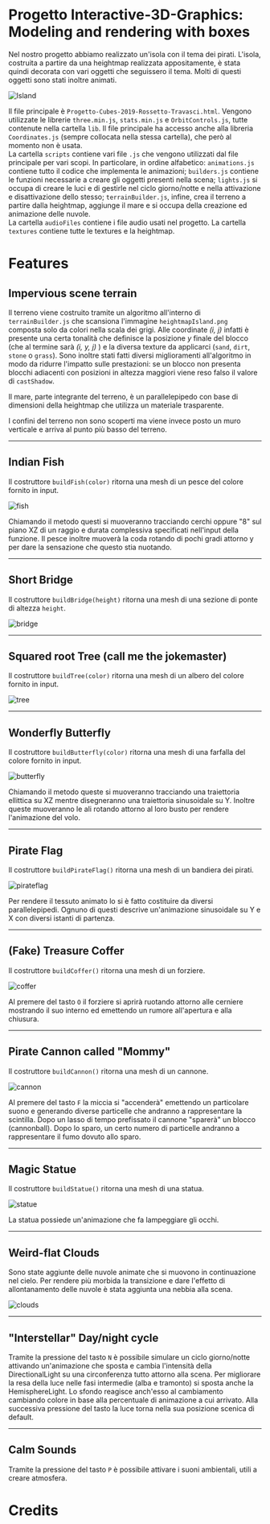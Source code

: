 # Progetto Interactive-3D-Graphics: Modeling and rendering with boxes

Nel nostro progetto abbiamo realizzato un'isola con il tema dei pirati. L'isola, costruita a partire da una heightmap realizzata appositamente, è stata quindi decorata con vari oggetti che seguissero il tema. Molti di questi oggetti sono stati inoltre animati.

![Island](https://raw.githubusercontent.com/interactive3dgraphicscourse-uniud-2019/cubes-2019-rossetto-travasci/master/screenshots/island_example.png)

Il file principale è `Progetto-Cubes-2019-Rossetto-Travasci.html`. Vengono utilizzate le librerie `three.min.js`, `stats.min.js` e `OrbitControls.js`, tutte contenute nella cartella `lib`. Il file principale ha accesso anche alla libreria `Coordinates.js` (sempre collocata nella stessa cartella), che però al momento non è usata.  
La cartella `scripts` contiene vari file `.js` che vengono utilizzati dal file principale per vari scopi. In particolare, in ordine alfabetico: `animations.js` contiene tutto il codice che implementa le animazioni; `builders.js` contiene le funzioni necessarie a creare gli oggetti presenti nella scena; `lights.js` si occupa di creare le luci e di gestirle nel ciclo giorno/notte e nella attivazione e disattivazione dello stesso; `terrainBuilder.js`, infine, crea il terreno a partire dalla heightmap, aggiunge il mare e si occupa della creazione ed animazione delle nuvole.  
La cartella `audioFiles` contiene i file audio usati nel progetto.
La cartella `textures` contiene tutte le textures e la heightmap.

# Features

## Impervious scene terrain

Il terreno viene costruito tramite un algoritmo all'interno di `terrainBuilder.js` che scansiona l'immagine `heightmapIsland.png` composta solo da colori nella scala dei grigi. Alle coordinate *(i, j)* infatti è presente una certa tonalità che definisce la posizione *y* finale del blocco (che al termine sarà *(i, y, j)* ) e la diversa texture da applicarci (`sand`, `dirt`, `stone` o `grass`). Sono inoltre stati fatti diversi miglioramenti all'algoritmo in modo da ridurre l'impatto sulle prestazioni: se un blocco non presenta blocchi adiacenti con posizioni in altezza maggiori viene reso falso il valore di `castShadow`. 

Il mare, parte integrante del terreno, è un parallelepipedo con base di dimensioni della heightmap che utilizza un materiale trasparente.

I confini del terreno non sono scoperti ma viene invece posto un muro verticale e arriva al punto più basso del terreno.

---

## Indian Fish
Il costruttore `buildFish(color)` ritorna una mesh di un pesce del colore fornito in input. 

![fish](https://raw.githubusercontent.com/interactive3dgraphicscourse-uniud-2019/cubes-2019-rossetto-travasci/master/screenshots/fishes_example.png)

Chiamando il metodo questi si muoveranno tracciando cerchi oppure "8" sul piano XZ di un raggio e durata complessiva specificati nell'input della funzione. Il pesce inoltre muoverà la coda rotando di pochi gradi attorno y per dare la sensazione che questo stia nuotando.

---

## Short Bridge
Il costruttore `buildBridge(height)` ritorna una mesh di una sezione di ponte di altezza `height`. 

![bridge](https://raw.githubusercontent.com/interactive3dgraphicscourse-uniud-2019/cubes-2019-rossetto-travasci/master/screenshots/bridge_example.png)

---

## Squared root Tree (call me the jokemaster)
Il costruttore `buildTree(color)` ritorna una mesh di un albero del colore fornito in input. 

![tree](https://raw.githubusercontent.com/interactive3dgraphicscourse-uniud-2019/cubes-2019-rossetto-travasci/master/screenshots/tree_example.png)

---

## Wonderfly Butterfly
Il costruttore `buildButterfly(color)` ritorna una mesh di una farfalla del colore fornito in input. 

![butterfly](https://raw.githubusercontent.com/interactive3dgraphicscourse-uniud-2019/cubes-2019-rossetto-travasci/master/screenshots/Butterflies.png)

Chiamando il metodo queste si muoveranno tracciando una traiettoria ellittica su XZ mentre disegneranno una traiettoria sinusoidale su Y. Inoltre queste muoveranno le ali rotando attorno al loro busto per rendere l'animazione del volo.

---

## Pirate Flag
Il costruttore `buildPirateFlag()` ritorna una mesh di un bandiera dei pirati. 

![pirateflag](https://raw.githubusercontent.com/interactive3dgraphicscourse-uniud-2019/cubes-2019-rossetto-travasci/master/screenshots/PirateFlag.png)

Per rendere il tessuto animato lo si è fatto costituire da diversi parallelepipedi. Ognuno di questi descrive un'animazione sinusoidale su Y e X con diversi istanti di partenza.

---

## (Fake) Treasure Coffer 
Il costruttore `buildCoffer()` ritorna una mesh di un forziere. 

![coffer](https://raw.githubusercontent.com/interactive3dgraphicscourse-uniud-2019/cubes-2019-rossetto-travasci/master/screenshots/coffer_example.png)

Al premere del tasto `O` il forziere si aprirà ruotando attorno alle cerniere mostrando il suo interno ed emettendo un rumore all'apertura e alla chiusura.

---

## Pirate Cannon called "Mommy"
Il costruttore `buildCannon()` ritorna una mesh di un cannone. 

![cannon](https://raw.githubusercontent.com/interactive3dgraphicscourse-uniud-2019/cubes-2019-rossetto-travasci/master/screenshots/AddedCannon.png)

Al premere del tasto `F` la miccia si "accenderà" emettendo un particolare suono e generando diverse particelle che andranno a rappresentare la scintilla. Dopo un lasso di tempo prefissato il cannone "sparerà" un blocco (cannonball). Dopo lo sparo, un certo numero di particelle andranno a rappresentare il fumo dovuto allo sparo.

---

## Magic Statue 
Il costruttore `buildStatue()` ritorna una mesh di una statua. 

![statue](https://raw.githubusercontent.com/interactive3dgraphicscourse-uniud-2019/cubes-2019-rossetto-travasci/master/screenshots/Statue.png)

La statua possiede un'animazione che fa lampeggiare gli occhi.

---

## Weird-flat Clouds

Sono state aggiunte delle nuvole animate che si muovono in continuazione nel cielo. Per rendere più morbida la transizione e dare l'effetto di allontanamento delle nuvole è stata aggiunta una nebbia alla scena.

![clouds](https://raw.githubusercontent.com/interactive3dgraphicscourse-uniud-2019/cubes-2019-rossetto-travasci/master/screenshots/clouds_example.png)

---

## "Interstellar" Day/night cycle

Tramite la pressione del tasto `N` è possibile simulare un ciclo giorno/notte attivando un'animazione che sposta e cambia l'intensità della DirectionalLight su una circonferenza tutto attorno alla scena. Per migliorare la resa della luce nelle fasi intermedie (alba e tramonto) si sposta anche la HemisphereLight. Lo sfondo reagisce anch'esso al cambiamento cambiando colore in base alla percentuale di animazione a cui arrivato. Alla successiva pressione del tasto la luce torna nella sua posizione scenica di default.

--- 

## Calm Sounds 

Tramite la pressione del tasto `P` è possibile attivare i suoni ambientali, utili a creare atmosfera.

# Credits